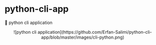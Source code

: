 # python-cli-app
🔴 python cli application

<div style="text-align: center">
![python cli application](https://github.com/Erfan-Salimi/python-cli-app/blob/master/images/cli-python.png)
</div>
